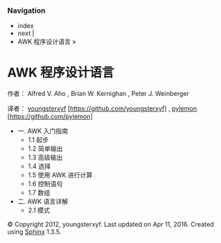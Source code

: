 ### Navigation

*   index
*   next |
*   AWK 程序设计语言 »

# AWK 程序设计语言

作者： Alfred V. Aho , Brian W. Kernighan , Peter J. Weinberger

译者： [youngsterxyf](https://github.com/youngsterxyf) [https://github.com/youngsterxyf] , [pylemon](https://github.com/pylemon) [https://github.com/pylemon]

*   一. AWK 入门指南
    *   1.1 起步
    *   1.2 简单输出
    *   1.3 高级输出
    *   1.4 选择
    *   1.5 使用 AWK 进行计算
    *   1.6 控制语句
    *   1.7 数组
*   二. AWK 语言详解
    *   2.1 模式

© Copyright 2012, youngsterxyf. Last updated on Apr 11, 2016. Created using [Sphinx](http://sphinx-doc.org/) 1.3.5.